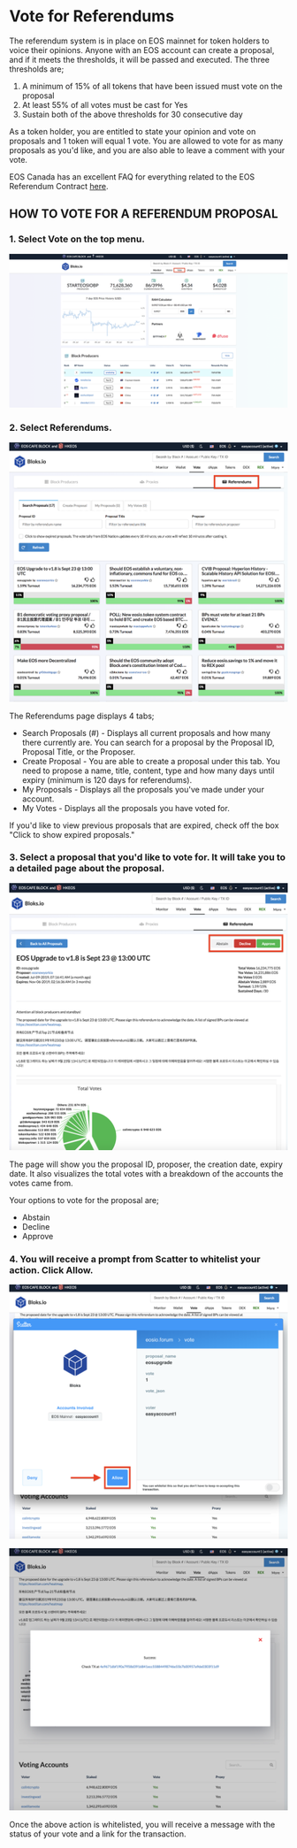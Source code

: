 # Vote for Referendums

The referendum system is in place on EOS mainnet for token holders to voice their opinions. Anyone with an EOS account can create a proposal, and if it meets the thresholds, it will be passed and executed. The three thresholds are;

1. A minimum of 15% of all tokens that have been issued must vote on the proposal
2. At least 55% of all votes must be cast for Yes 
3. Sustain both of the above thresholds for 30 consecutive day

As a token holder, you are entitled to state your opinion and vote on proposals and 1 token will equal 1 vote. You are allowed to vote for as many proposals as you'd like, and you are also able to leave a comment with your vote. 

EOS Canada has an excellent FAQ for everything related to the EOS Referendum Contract [here](https://www.eoscanada.com/en/answers-to-every-question-you-have-about-the-eos-referendum-contract).

## HOW TO VOTE FOR A REFERENDUM PROPOSAL

### **1. Select Vote on the top menu.**

![](../.gitbook/assets/image%20%28114%29.png)

### 2. Select Referendums.

![](../.gitbook/assets/image%20%2886%29.png)

The Referendums page displays 4 tabs;

* Search Proposals \(\#\) - Displays all current proposals and how many there currently are. You can search for a proposal by the Proposal ID, Proposal Title, or the Proposer. 
* Create Proposal - You are able to create a proposal under this tab. You need to propose a name, title, content, type and how many days until expiry \(minimum is 120 days for referendums\).
* My Proposals - Displays all the proposals you've made under your account.
* My Votes - Displays all the proposals you have voted for.

If you'd like to view previous proposals that are expired, check off the box "Click to show expired proposals."

### 3. Select a proposal that you'd like to vote for. It will take you to a detailed page about the proposal.

![](../.gitbook/assets/image%20%2872%29.png)

The page will show you the proposal ID, proposer, the creation date, expiry date. It also visualizes the total votes with a breakdown of the accounts the votes came from. 

Your options to vote for the proposal are;

* Abstain
* Decline
* Approve

### 4. You will receive a prompt from Scatter to whitelist your action. Click Allow.

![](../.gitbook/assets/image%20%2864%29.png)

![](../.gitbook/assets/image%20%2855%29.png)

Once the above action is whitelisted, you will receive a message with the status of your vote and a link for the transaction.

